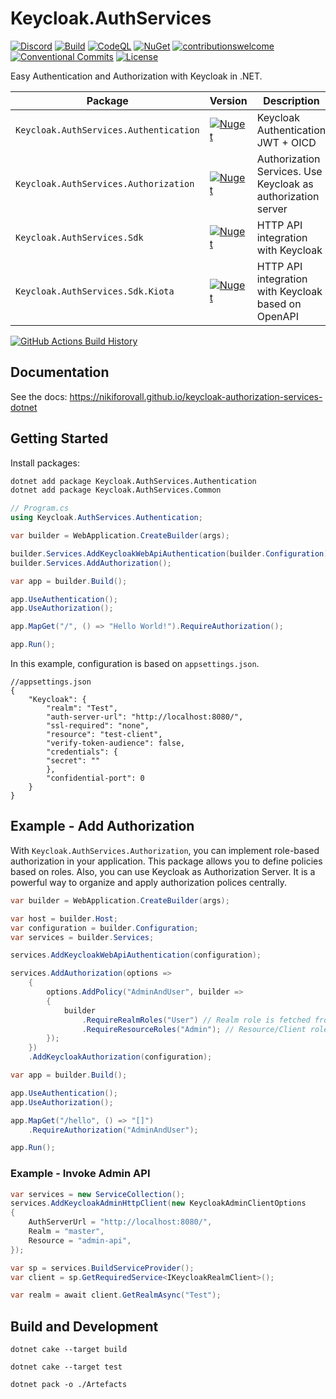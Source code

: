 # Keycloak.AuthServices

[![Discord](https://img.shields.io/discord/1236946465318768670?color=blue&label=Chat%20on%20Discord)](https://discord.gg/S449PhBPRQ)
[![Build](https://github.com/NikiforovAll/keycloak-authorization-services-dotnet/actions/workflows/build.yml/badge.svg?branch=main)](https://github.com/NikiforovAll/keycloak-authorization-services-dotnet/actions/workflows/build.yml)
[![CodeQL](https://github.com/NikiforovAll/keycloak-authorization-services-dotnet/actions/workflows/codeql-analysis.yml/badge.svg)](https://github.com/NikiforovAll/keycloak-authorization-services-dotnet/actions/workflows/codeql-analysis.yml)
[![NuGet](https://img.shields.io/nuget/dt/Keycloak.AuthServices.Authentication.svg)](https://nuget.org/packages/Keycloak.AuthServices.Authentication)
[![contributionswelcome](https://img.shields.io/badge/contributions-welcome-brightgreen.svg?style=flat)](https://github.com/nikiforovall/keycloak-authorization-services-dotnet)
[![Conventional Commits](https://img.shields.io/badge/Conventional%20Commits-1.0.0-yellow.svg)](https://conventionalcommits.org)
[![License](https://img.shields.io/badge/license-MIT-blue.svg)](https://github.com/nikiforovall/keycloak-authorization-services-dotnet/blob/main/LICENSE.md)

Easy Authentication and Authorization with Keycloak in .NET.

| Package                                | Version                                                                                                                                              | Description                                                  |
| -------------------------------------- | ---------------------------------------------------------------------------------------------------------------------------------------------------- | ------------------------------------------------------------ |
| `Keycloak.AuthServices.Authentication` | [![Nuget](https://img.shields.io/nuget/v/Keycloak.AuthServices.Authentication.svg)](https://nuget.org/packages/Keycloak.AuthServices.Authentication) | Keycloak Authentication JWT + OICD                           |
| `Keycloak.AuthServices.Authorization`  | [![Nuget](https://img.shields.io/nuget/v/Keycloak.AuthServices.Authorization.svg)](https://nuget.org/packages/Keycloak.AuthServices.Authorization)   | Authorization Services. Use Keycloak as authorization server |
| `Keycloak.AuthServices.Sdk`            | [![Nuget](https://img.shields.io/nuget/v/Keycloak.AuthServices.Sdk.svg)](https://nuget.org/packages/Keycloak.AuthServices.Sdk)                       | HTTP API integration with Keycloak                           |
| `Keycloak.AuthServices.Sdk.Kiota`      | [![Nuget](https://img.shields.io/nuget/v/Keycloak.AuthServices.Sdk.Kiota.svg)](https://nuget.org/packages/Keycloak.AuthServices.Sdk.Kiota)           | HTTP API integration with Keycloak based on OpenAPI          |

[![GitHub Actions Build History](https://buildstats.info/github/chart/nikiforovall/keycloak-authorization-services-dotnet?branch=main&includeBuildsFromPullRequest=false)](https://github.com/NikiforovAll/keycloak-authorization-services-dotnet/actions)

## Documentation

See the docs: <https://nikiforovall.github.io/keycloak-authorization-services-dotnet>

## Getting Started

Install packages:

```bash
dotnet add package Keycloak.AuthServices.Authentication
dotnet add package Keycloak.AuthServices.Common
```

```csharp
// Program.cs
using Keycloak.AuthServices.Authentication; 

var builder = WebApplication.CreateBuilder(args);

builder.Services.AddKeycloakWebApiAuthentication(builder.Configuration); 
builder.Services.AddAuthorization(); 

var app = builder.Build();

app.UseAuthentication(); 
app.UseAuthorization(); 

app.MapGet("/", () => "Hello World!").RequireAuthorization(); 

app.Run();
```

In this example, configuration is based on `appsettings.json`.

```jsonc
//appsettings.json
{
    "Keycloak": {
        "realm": "Test",
        "auth-server-url": "http://localhost:8080/",
        "ssl-required": "none",
        "resource": "test-client",
        "verify-token-audience": false,
        "credentials": {
        "secret": ""
        },
        "confidential-port": 0
    }
}
```

## Example - Add Authorization

With `Keycloak.AuthServices.Authorization`, you can implement role-based authorization in your application. This package allows you to define policies based on roles. Also, you can use Keycloak as Authorization Server. It is a powerful way to organize and apply authorization polices centrally.

```csharp
var builder = WebApplication.CreateBuilder(args);

var host = builder.Host;
var configuration = builder.Configuration;
var services = builder.Services;

services.AddKeycloakWebApiAuthentication(configuration);

services.AddAuthorization(options =>
    {
        options.AddPolicy("AdminAndUser", builder =>
        {
            builder
                .RequireRealmRoles("User") // Realm role is fetched from token
                .RequireResourceRoles("Admin"); // Resource/Client role is fetched from token
        });
    })
    .AddKeycloakAuthorization(configuration);

var app = builder.Build();

app.UseAuthentication();
app.UseAuthorization();

app.MapGet("/hello", () => "[]")
    .RequireAuthorization("AdminAndUser");

app.Run();
```

### Example - Invoke Admin API

```csharp
var services = new ServiceCollection();
services.AddKeycloakAdminHttpClient(new KeycloakAdminClientOptions
{
    AuthServerUrl = "http://localhost:8080/",
    Realm = "master",
    Resource = "admin-api",
});

var sp = services.BuildServiceProvider();
var client = sp.GetRequiredService<IKeycloakRealmClient>();

var realm = await client.GetRealmAsync("Test");
```

## Build and Development

`dotnet cake --target build`

`dotnet cake --target test`

`dotnet pack -o ./Artefacts`
